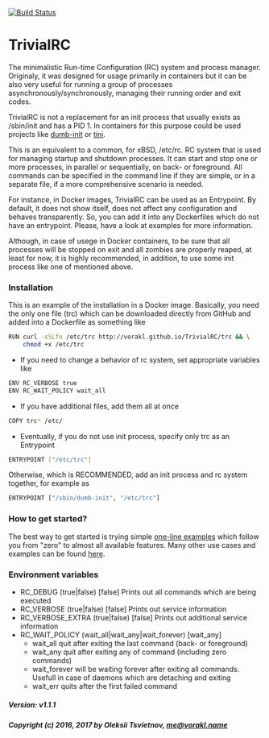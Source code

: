 [![Build Status](https://api.travis-ci.org/vorakl/TrivialRC.png)](https://travis-ci.org/vorakl/TrivialRC)

# TrivialRC

The minimalistic Run-time Configuration (RC) system and process manager.
Originaly, it was designed for usage primarily in containers but it can be also very useful 
for running a group of processes asynchronously/synchronously, managing their running order and exit codes.

TrivialRC is not a replacement for an init process that usually exists as /sbin/init
and has a PID 1. In containers for this purpose could be used projects like
[dumb-init](https://github.com/Yelp/dumb-init) or [tini](https://github.com/krallin/tini).

This is an equivalent to a common, for xBSD, /etc/rc. RC system that is used for
managing startup and shutdown processes. It can start and stop one or more processes,
in parallel or sequentially, on back- or foreground. All commands can be specified
in the command line if they are simple, or in a separate file, if a more comprehensive
scenario is needed.

For instance, in Docker images, TrivialRC can be used as an Entrypoint. By default, it does not show itself,
does not affect any configuration and behaves transparently. So, you can add it into
any Dockerfiles which do not have an entrypoint. Please, have a look at examples for more information.

Although, in case of usege in Docker containers, to be sure that all processes will be stopped on exit 
and all zombies are properly reaped, at least for now, it is highly recommended, in addition, to use some 
init process like one of mentioned above.


### Installation

This is an example of the installation in a Docker image.
Basically, you need the only one file (trc) which can be downloaded directly from GitHub and
added into a Dockerfile as something like

```bash
RUN curl -sSLfo /etc/trc http://vorakl.github.io/TrivialRC/trc && \
    chmod +x /etc/trc
```

- If you need to change a behavior of rc system, set appropriate variables like

```bash
ENV RC_VERBOSE true
ENV RC_WAIT_POLICY wait_all
```

- If you have additional files, add them all at once

```bash
COPY trc* /etc/
```

- Eventually, if you do not use init process, specify only trc as an Entrypoint

```bash
ENTRYPOINT ["/etc/trc"]
```

Otherwise, which is RECOMMENDED, add an init process and rc system together, for example as

```bash
ENTRYPOINT ["/sbin/dumb-init", "/etc/trc"]
```

### How to get started?

The best way to get started is trying simple [one-line examples](https://github.com/vorakl/TrivialRC/blob/master/examples/one-liners/README.md) which follow you from "zero" to almost all available features. 
Many other use cases and examples can be found [here](https://github.com/vorakl/TrivialRC/tree/master/examples).

### Environment variables

* RC_DEBUG (true|false) [false]
    Prints out all commands which are being executed
* RC_VERBOSE (true|false) [false]
    Prints out service information
* RC_VERBOSE_EXTRA (true|false) [false]
    Prints out additional service information
* RC_WAIT_POLICY (wait_all|wait_any|wait_forever) [wait_any]
    - wait_all      quit after exiting the last command (back- or foreground)
    - wait_any      quit after exiting any of command (including zero commands)
    - wait_forever  will be waiting forever after exiting all commands.
                    Usefull in case of daemons which are detaching and exiting
    - wait_err      quits after the first failed command


##### Version: v1.1.1
##### Copyright (c) 2016, 2017 by Oleksii Tsvietnov, me@vorakl.name
